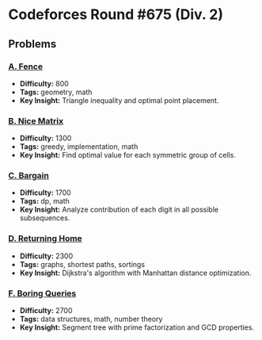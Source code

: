 # Codeforces Round #675 (Div. 2)

## Problems

### [A. Fence](https://codeforces.com/contest/1422/problem/A)
- **Difficulty:** 800
- **Tags:** geometry, math
- **Key Insight:** Triangle inequality and optimal point placement.

### [B. Nice Matrix](https://codeforces.com/contest/1422/problem/B)
- **Difficulty:** 1300
- **Tags:** greedy, implementation, math
- **Key Insight:** Find optimal value for each symmetric group of cells.

### [C. Bargain](https://codeforces.com/contest/1422/problem/C)
- **Difficulty:** 1700
- **Tags:** dp, math
- **Key Insight:** Analyze contribution of each digit in all possible subsequences.

### [D. Returning Home](https://codeforces.com/contest/1422/problem/D)
- **Difficulty:** 2300
- **Tags:** graphs, shortest paths, sortings
- **Key Insight:** Dijkstra's algorithm with Manhattan distance optimization.

### [F. Boring Queries](https://codeforces.com/contest/1422/problem/F)
- **Difficulty:** 2700
- **Tags:** data structures, math, number theory
- **Key Insight:** Segment tree with prime factorization and GCD properties.
